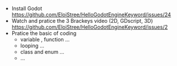 

- Install Godot https://github.com/EloiStree/HelloGodotEngineKeyword/issues/24
- Watch and pratice the 3 Brackeys video (2D, GDscript, 3D) https://github.com/EloiStree/HelloGodotEngineKeyword/issues/2
- Pratice the basic of coding
  - variable , function ...
  - looping ...
  - class and enum ...
  - ... 

